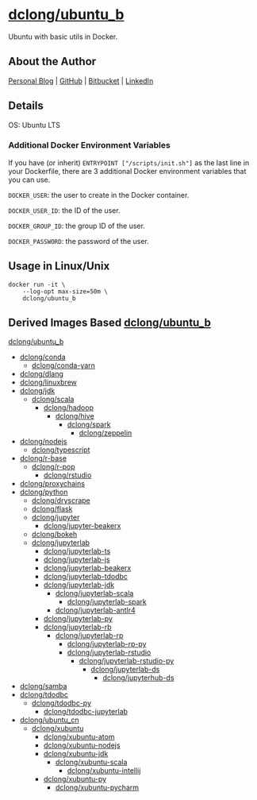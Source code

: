 # [dclong/ubuntu_b](https://hub.docker.com/r/dclong/ubuntu_b/)

Ubuntu with basic utils in Docker.

## About the Author

[Personal Blog](http://www.legendu.net)   |   [GitHub](https://github.com/dclong)   |   [Bitbucket](https://bitbucket.org/dclong/)   |   [LinkedIn](http://www.linkedin.com/in/ben-chuanlong-du-1239b221/)

## Details

OS: Ubuntu LTS

### Additional Docker Environment Variables

If you have (or inherit) `ENTRYPOINT ["/scripts/init.sh"]`
as the last line in your Dockerfile, 
there are 3 additional Docker environment variables 
that you can use. 

`DOCKER_USER`: the user to create in the Docker container.

`DOCKER_USER_ID`: the ID of the user.

`DOCKER_GROUP_ID`: the group ID of the user.

`DOCKER_PASSWORD`: the password of the user.

## Usage in Linux/Unix

```
docker run -it \
    --log-opt max-size=50m \
    dclong/ubuntu_b
```

## Derived Images Based [dclong/ubuntu_b](https://hub.docker.com/r/dclong/ubuntu_b/)

[dclong/ubuntu_b](https://hub.docker.com/r/dclong/ubuntu_b/)

- [dclong/conda](https://hub.docker.com/r/dclong/conda/)
    - [dclong/conda-yarn](https://hub.docker.com/r/dclong/conda-yarn/)
- [dclong/dlang](https://hub.docker.com/r/dclong/dlang/)
- [dclong/linuxbrew](https://hub.docker.com/r/dclong/linuxbrew/)
- [dclong/jdk](https://hub.docker.com/r/dclong/jdk/)
    - [dclong/scala](https://hub.docker.com/r/dclong/scala/)
        - [dclong/hadoop](https://hub.docker.com/r/dclong/hadoop/)
            - [dclong/hive](https://hub.docker.com/r/dclong/hive/)
                - [dclong/spark](https://hub.docker.com/r/dclong/spark/)
                    - [dclong/zeppelin](https://hub.docker.com/r/dclong/zeppelin/)
- [dclong/nodejs](https://hub.docker.com/r/dclong/nodejs/)
    - [dclong/typescript](https://hub.docker.com/r/dclong/typescript/)
- [dclong/r-base](https://hub.docker.com/r/dclong/r-base/)
    - [dclong/r-pop](https://hub.docker.com/r/dclong/r-pop/)
        - [dclong/rstudio](https://hub.docker.com/r/dclong/rstudio/)
- [dclong/proxychains](https://hub.docker.com/r/dclong/proxychains)
- [dclong/python](https://hub.docker.com/r/dclong/python/)
    - [dclong/dryscrape](https://hub.docker.com/r/dclong/dryscrape/)
    - [dclong/flask](https://hub.docker.com/r/dclong/flask/)
    - [dclong/jupyter](https://hub.docker.com/r/dclong/jupyter/)
        - [dclong/jupyter-beakerx](https://hub.docker.com/r/dclong/jupyter-beakerx/)
    - [dclong/bokeh](https://hub.docker.com/r/dclong/bokeh/)
    - [dclong/jupyterlab](https://hub.docker.com/r/dclong/jupyterlab/)
        - [dclong/jupyterlab-ts](https://hub.docker.com/r/dclong/jupyterlab-ts/)
        - [dclong/jupyterlab-js](https://hub.docker.com/r/dclong/jupyterlab-js/)
        - [dclong/jupyterlab-beakerx](https://hub.docker.com/r/dclong/jupyterlab-beakerx/)
        - [dclong/jupyterlab-tdodbc](https://hub.docker.com/r/dclong/jupyterlab-tdodbc/)
        - [dclong/jupyterlab-jdk](https://hub.docker.com/r/dclong/jupyterlab-jdk/)
            - [dclong/jupyterlab-scala](https://hub.docker.com/r/dclong/jupyterlab-scala/)
                - [dclong/jupyterlab-spark](https://hub.docker.com/r/dclong/jupyterlab-spark/)
            - [dclong/jupyterlab-antlr4](https://hub.docker.com/r/dclong/jupyterlab-antlr4/)
        - [dclong/jupyterlab-py](https://hub.docker.com/r/dclong/jupyterlab-py/)
        - [dclong/jupyterlab-rb](https://hub.docker.com/r/dclong/jupyterlab-rb/)
            - [dclong/jupyterlab-rp](https://hub.docker.com/r/dclong/jupyterlab-rp/)
                - [dclong/jupyterlab-rp-py](https://hub.docker.com/r/dclong/jupyterlab-rp-py/)
                - [dclong/jupyterlab-rstudio](https://hub.docker.com/r/dclong/jupyterlab-rstudio/)
                    - [dclong/jupyterlab-rstudio-py](https://hub.docker.com/r/dclong/jupyterlab-rstudio-py/)
                        - [dclong/jupyterlab-ds](https://hub.docker.com/r/dclong/jupyterlab-ds/)
                            - [dclong/jupyterhub-ds](https://hub.docker.com/r/dclong/jupyterhub-ds/)
- [dclong/samba](https://hub.docker.com/r/dclong/samba/)
- [dclong/tdodbc](https://hub.docker.com/r/dclong/tdodbc/)
    - [dclong/tdodbc-py](https://hub.docker.com/r/dclong/tdodbc-py/)
        - [dclong/tdodbc-jupyterlab](https://hub.docker.com/r/dclong/tdodbc-jupyterlab/)
- [dclong/ubuntu_cn](https://hub.docker.com/r/dclong/ubuntu_cn/)
    - [dclong/xubuntu](https://hub.docker.com/r/dclong/xubuntu/)
        - [dclong/xubuntu-atom](https://hub.docker.com/r/dclong/xubuntu-atom/)
        - [dclong/xubuntu-nodejs](https://hub.docker.com/r/dclong/xubuntu-nodejs/)
        - [dclong/xubuntu-jdk](https://hub.docker.com/r/dclong/xubuntu-jdk/)
            - [dclong/xubuntu-scala](https://hub.docker.com/r/dclong/xubuntu-scala/)
                - [dclong/xubuntu-intellij](https://hub.docker.com/r/dclong/xubuntu-intellij/)
        - [dclong/xubuntu-py](https://hub.docker.com/r/dclong/xubuntu-py/)
            - [dclong/xubuntu-pycharm](https://hub.docker.com/r/dclong/xubuntu-pycharm/)
